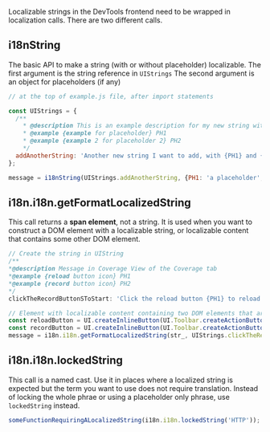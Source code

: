 Localizable strings in the DevTools frontend need to be wrapped in localization calls. There are two different calls.

## i18nString
The basic API to make a string (with or without placeholder) localizable.
The first argument is the string reference in `UIStrings`
The second argument is an object for placeholders (if any)

```javascript
// at the top of example.js file, after import statements

const UIStrings = {
  /**
    * @description This is an example description for my new string with placeholder
    * @example {example for placeholder} PH1
    * @example {example 2 for placeholder 2} PH2
    */
  addAnotherString: 'Another new string I want to add, with {PH1} and {PH2}',
};

message = i18nString(UIStrings.addAnotherString, {PH1: 'a placeholder', PH2: 'another placeholder'});
```

## i18n.i18n.getFormatLocalizedString
This call returns a **span element**, not a string. It is used when you want to construct a DOM element with a localizable string, or localizable content that contains some other DOM element.

```javascript
// Create the string in UIString
/**
*@description Message in Coverage View of the Coverage tab
*@example {reload button icon} PH1
*@example {record button icon} PH2
*/
clickTheRecordButtonSToStart: 'Click the reload button {PH1} to reload or record button {PH2} start capturing coverage.',

// Element with localizable content containing two DOM elements that are buttons
const reloadButton = UI.createInlineButton(UI.Toolbar.createActionButtonForId('coverage.start-with-reload'));
const recordButton = UI.createInlineButton(UI.Toolbar.createActionButton(this._toggleRecordAction));
message = i18n.i18n.getFormatLocalizedString(str_, UIStrings.clickTheReloadButtonSToReloadAnd, {PH1: reloadButton, PH2:recordButton });
```

## i18n.i18n.lockedString
This call is a named cast. Use it in places where a localized string is expected but the
term you want to use does not require translation. Instead of locking the whole phrae or using
a placeholder only phrase, use `lockedString` instead.

```javascript
someFunctionRequiringALocalizedString(i18n.i18n.lockedString('HTTP'));
```
